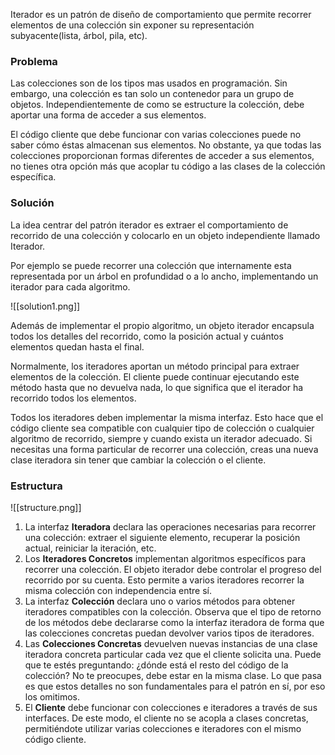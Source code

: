 
Iterador es un patrón de diseño de comportamiento que permite recorrer elementos de una colección sin exponer su representación subyacente(lista, árbol, pila, etc).

### Problema 

Las colecciones son de los tipos mas usados en programación. Sin embargo, una colección es tan solo un contenedor para un grupo de objetos.
Independientemente de como se estructure la colección, debe aportar una forma de acceder a sus elementos. 

El código cliente que debe funcionar con varias colecciones puede no saber cómo éstas almacenan sus elementos. No obstante, ya que todas las colecciones proporcionan formas diferentes de acceder a sus elementos, no tienes otra opción más que acoplar tu código a las clases de la colección específica.

### Solución

La idea centrar del patrón iterador es extraer el comportamiento de recorrido de una colección y colocarlo en un objeto independiente llamado Iterador. 

Por ejemplo se puede recorrer una colección que internamente esta representada por un árbol en profundidad o a lo ancho, implementando un iterador para cada algoritmo.

![[solution1.png]]


Además de implementar el propio algoritmo, un objeto iterador encapsula todos los detalles del recorrido, como la posición actual y cuántos elementos quedan hasta el final.

Normalmente, los iteradores aportan un método principal para extraer elementos de la colección. El cliente puede continuar ejecutando este método hasta que no devuelva nada, lo que significa que el iterador ha recorrido todos los elementos.

Todos los iteradores deben implementar la misma interfaz. Esto hace que el código cliente sea compatible con cualquier tipo de colección o cualquier algoritmo de recorrido, siempre y cuando exista un iterador adecuado. Si necesitas una forma particular de recorrer una colección, creas una nueva clase iteradora sin tener que cambiar la colección o el cliente.


### Estructura 

![[structure.png]]


1. La interfaz **Iteradora** declara las operaciones necesarias para recorrer una colección: extraer el siguiente elemento, recuperar la posición actual, reiniciar la iteración, etc.
2. Los **Iteradores Concretos** implementan algoritmos específicos para recorrer una colección. El objeto iterador debe controlar el progreso del recorrido por su cuenta. Esto permite a varios iteradores recorrer la misma colección con independencia entre sí.
3. La interfaz **Colección** declara uno o varios métodos para obtener iteradores compatibles con la colección. Observa que el tipo de retorno de los métodos debe declararse como la interfaz iteradora de forma que las colecciones concretas puedan devolver varios tipos de iteradores.
4. Las **Colecciones Concretas** devuelven nuevas instancias de una clase iteradora concreta particular cada vez que el cliente solicita una. Puede que te estés preguntando: ¿dónde está el resto del código de la colección? No te preocupes, debe estar en la misma clase. Lo que pasa es que estos detalles no son fundamentales para el patrón en sí, por eso los omitimos.
5. El **Cliente** debe funcionar con colecciones e iteradores a través de sus interfaces. De este modo, el cliente no se acopla a clases concretas, permitiéndote utilizar varias colecciones e iteradores con el mismo código cliente.

